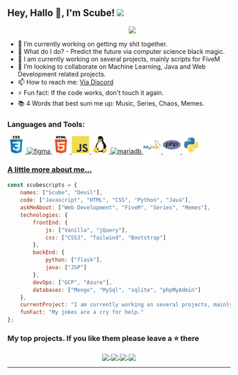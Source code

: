 <h2>Hey, Hallo 🤗, I'm Scube! <img src="https://media.giphy.com/media/mGcNjsfWAjY5AEZNw6/giphy.gif" width="50"></h2> <img align='right' src="https://media.giphy.com/media/M9gbBd9nbDrOTu1Mqx/giphy.gif" width="230"> 
<br/>

- 🔭 I’m currently working on getting my shit together.
- 🔮 What do I do? - Predict the future via computer science black magic.
- 🌱 I am currently working on several projects, mainly scripts for FiveM
- 👯 I’m looking to collaborate on Machine Learning, Java and Web Development related projects.
- 📫 How to reach me: [Via Discord](https://discord.gg/Mqgewse3Yc)
- ⚡ Fun fact: If the code works, don't touch it again.
- 📚 4 Words that best sum me up: Music, Series, Chaos, Memes.

</p>
<h3 align="left">Languages and Tools:</h3>
<p align="left"> <a href="https://www.w3schools.com/css/" target="_blank" rel="noreferrer"> <img src="https://raw.githubusercontent.com/devicons/devicon/master/icons/css3/css3-original-wordmark.svg" alt="css3" width="40" height="40"/> </a> <a href="https://www.figma.com/" target="_blank" rel="noreferrer"> <img src="https://www.vectorlogo.zone/logos/figma/figma-icon.svg" alt="figma" width="40" height="40"/> </a> <a href="https://www.w3.org/html/" target="_blank" rel="noreferrer"> <img src="https://raw.githubusercontent.com/devicons/devicon/master/icons/html5/html5-original-wordmark.svg" alt="html5" width="40" height="40"/> </a> <a href="https://developer.mozilla.org/en-US/docs/Web/JavaScript" target="_blank" rel="noreferrer"> <img src="https://raw.githubusercontent.com/devicons/devicon/master/icons/javascript/javascript-original.svg" alt="javascript" width="40" height="40"/> </a> <a href="https://www.linux.org/" target="_blank" rel="noreferrer"> <img src="https://raw.githubusercontent.com/devicons/devicon/master/icons/linux/linux-original.svg" alt="linux" width="40" height="40"/> </a> <a href="https://mariadb.org/" target="_blank" rel="noreferrer"> <img src="https://www.vectorlogo.zone/logos/mariadb/mariadb-icon.svg" alt="mariadb" width="40" height="40"/> </a> <a href="https://www.mysql.com/" target="_blank" rel="noreferrer"> <img src="https://raw.githubusercontent.com/devicons/devicon/master/icons/mysql/mysql-original-wordmark.svg" alt="mysql" width="40" height="40"/> </a> <a href="https://www.php.net" target="_blank" rel="noreferrer"> <img src="https://raw.githubusercontent.com/devicons/devicon/master/icons/php/php-original.svg" alt="php" width="40" height="40"/> </a> <a href="https://www.python.org" target="_blank" rel="noreferrer"> <img src="https://raw.githubusercontent.com/devicons/devicon/master/icons/python/python-original.svg" alt="python" width="40" height="40"/> 


### A little more about me...  

```javascript
const scubescripts = {
    names: ["Scube", "Devil"],
    code: ["Javascript", "HTML", "CSS", "Python", "Java"],
    askMeAbout: ["Web Development", "FiveM", "Series", "Memes"],
    technologies: {
        frontEnd: {
            js: ["Vanilla", "jQuery"],
            css: ["CSS3", "Tailwind", "Bootstrap"]
        },
        backEnd: {
            python: ["flask"],
            java: ["JSP"]
        },
        devOps: ["GCP", "Azure"],
        databases: ["Mongo", "MySql", "sqlite", "phpMyAdmin"]
    },
    currentProject: "I am currently working on several projects, mainly scripts for FiveM",
    funFact: "My jokes are a cry for help."
};
```

### My top projects. If you like them please leave a ⭐ there

<p align="center">
  <a href="https://github.com/ScubeScripts/sc_hud">
    <img align="center" src="https://github-readme-stats.vercel.app/api/pin/?username=scubescripts&repo=sc_hud" />
  </a>
  <a href="https://github.com/ScubeScripts/sc_animatedNPC">
    <img align="center" src="https://github-readme-stats.vercel.app/api/pin/?username=scubescripts&repo=sc_animatedNPC" />
  </a>
  <a href="https://github.com/ScubeScripts/jsfour-idcard">
    <img align="center" src="https://github-readme-stats.vercel.app/api/pin/?username=scubescripts&repo=jsfour-idcard" />
  </a>
  <a href="https://github.com/ScubeScripts/sc_phonetax">
    <img align="center" src="https://github-readme-stats.vercel.app/api/pin/?username=scubescripts&repo=sc_phonetax" />
  </a>


---


